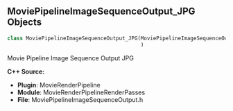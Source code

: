 ## MoviePipelineImageSequenceOutput_JPG Objects

```python
class MoviePipelineImageSequenceOutput_JPG(MoviePipelineImageSequenceOutputBase
                                           )
```

Movie Pipeline Image Sequence Output JPG

**C++ Source:**

- **Plugin**: MovieRenderPipeline
- **Module**: MovieRenderPipelineRenderPasses
- **File**: MoviePipelineImageSequenceOutput.h

<a id="unreal.MoviePipelineWaveOutput"></a>